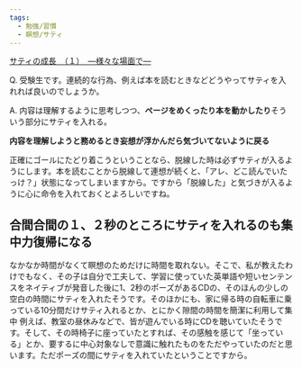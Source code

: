 ```yaml
---
tags:
  - 勉強/習慣
  - 瞑想/サティ
---
```

[サティの成長　（１）　―様々な場面で―](https://www.satisati.jp/category13/category17/entry101.html)

Q. 受験生です。連続的な行為、例えば本を読むときなどどうやってサティを入れれば良いのでしょうか。

A. 内容は理解するように思考しつつ、**ページをめくったり本を動かしたり**そういう部分にサティを入れる。

**内容を理解しようと務めるとき妄想が浮かんだら気づいてないように戻る**

正確にゴールにたどり着こうということなら、脱線した時は必ずサティが入るようにします。本を読むことから脱線して連想が続くと、「アレ、どこ読んでいたっけ？」状態になってしまいますから。ですから「脱線した」と気づきが入るように心に命令を入れておくとよろしいですね。

## 合間合間の１、２秒のところにサティを入れるのも集中力復帰になる

なかなか時間がなくて瞑想のためだけに時間を取れない。そこで、私が教えたわけでもなく、その子は自分で工夫して、学習に使っていた英単語や短いセンテンスをネイティブが発音した後に1、2秒のポーズがあるCDの、そのほんの少しの空白の時間にサティを入れたそうです。そのほかにも、家に帰る時の自転車に乗っている10分間だけサティ入れるとか、とにかく隙間の時間を簡潔に利用して集中 
例えば、教室の昼休みなどで、皆が遊んでいる時にCDを聴いていたそうです。そして、その時椅子に座っていたとすれば、その感触を感じて「坐っている」とか、要するに中心対象なしで意識に触れたものをただやっていたのだと思います。ただポーズの間にサティを入れていたということですから。

